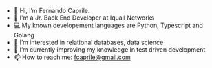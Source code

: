 - 👋 Hi, I’m Fernando Caprile. 
- :man: I'm a Jr. Back End Developer at Iquall Networks
- :computer: My known developement languages are Python, Typescript and Golang
- 👀 I’m interested in relational databases, data science
- 🌱 I’m currently improving my knowledge in test driven development
- 📫 How to reach me: fcaprile@gmail.com

<!---
fcaprile/fcaprile is a ✨ special ✨ repository because its `README.md` (this file) appears on your GitHub profile.
You can click the Preview link to take a look at your changes.
--->
